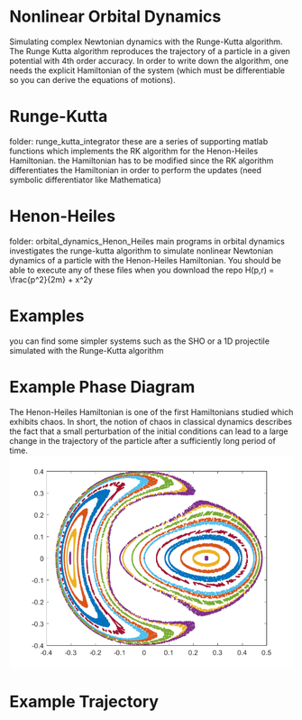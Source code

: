 # Nonlinear Orbital Dynamics
Simulating complex Newtonian dynamics with the Runge-Kutta algorithm. The Runge Kutta algorithm reproduces the trajectory of a particle in a given potential with 4th order accuracy. In order to write down the algorithm, one needs the explicit Hamiltonian of the system (which must be differentiable so you can derive the equations of motions).

# Runge-Kutta
folder: runge_kutta_integrator
these are a series of supporting matlab functions which implements the RK algorithm for the Henon-Heiles Hamiltonian.
the Hamiltonian has to be modified since the RK algorithm differentiates the Hamiltonian in order to perform the updates
(need symbolic differentiator like Mathematica)

# Henon-Heiles
folder: orbital_dynamics_Henon_Heiles
main programs in orbital dynamics investigates the runge-kutta algorithm to simulate nonlinear Newtonian dynamics of a particle with the Henon-Heiles Hamiltonian. You should be able to execute any of these files when you download the repo
H(p,r) = \frac{p^2}{2m} + x^2y

# Examples
you can find some simpler systems such as the SHO or a 1D projectile simulated with the Runge-Kutta algorithm

# Example Phase Diagram
The Henon-Heiles Hamiltonian is one of the first Hamiltonians studied which exhibits chaos. In short, the notion of chaos in classical dynamics describes the fact that a small perturbation of the initial conditions can lead to a large change in the trajectory of the particle after a sufficiently long period of time.
<br>
![](example_figs/E_0.083_phase_diagram.png?raw=true)

# Example Trajectory
